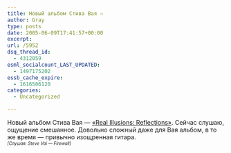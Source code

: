 ```yaml
---
title: Новый альбом Стива Вая —
author: Gray
type: posts
date: 2005-06-09T17:41:57+00:00
excerpt:
url: /5952
dsq_thread_id:
  - 4312059
esml_socialcount_LAST_UPDATED:
  - 1497175202
essb_cache_expire:
  - 1616506120
categories:
  - Uncategorized

---
```








Новый альбом Стива Вая &#8212; <a href="http://www.mp3search.ru/album.html?id=25474" target="_blank">&#171;Real Illusions: Reflections&#187;</a>. Сейчас слушаю, ощущение смешанное. Довольно сложный даже для Вая альбом, в то же время &#8212; привычно изощренная гитара.  
<font size="1"><i>[Слушая: Steve Vai &#8212; Firewall]</i></font>